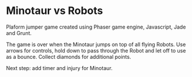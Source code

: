 # Minotaur vs Robots
Plaform jumper game created using Phaser game engine, Javascript, Jade and Grunt.

The game is over when the Minotaur jumps on top of all flying Robots. Use arrows for controls, hold down to pass through the Robot and let off to use as a bounce. Collect diamonds for additional points. 

Next step: add timer and injury for Minotaur. 
